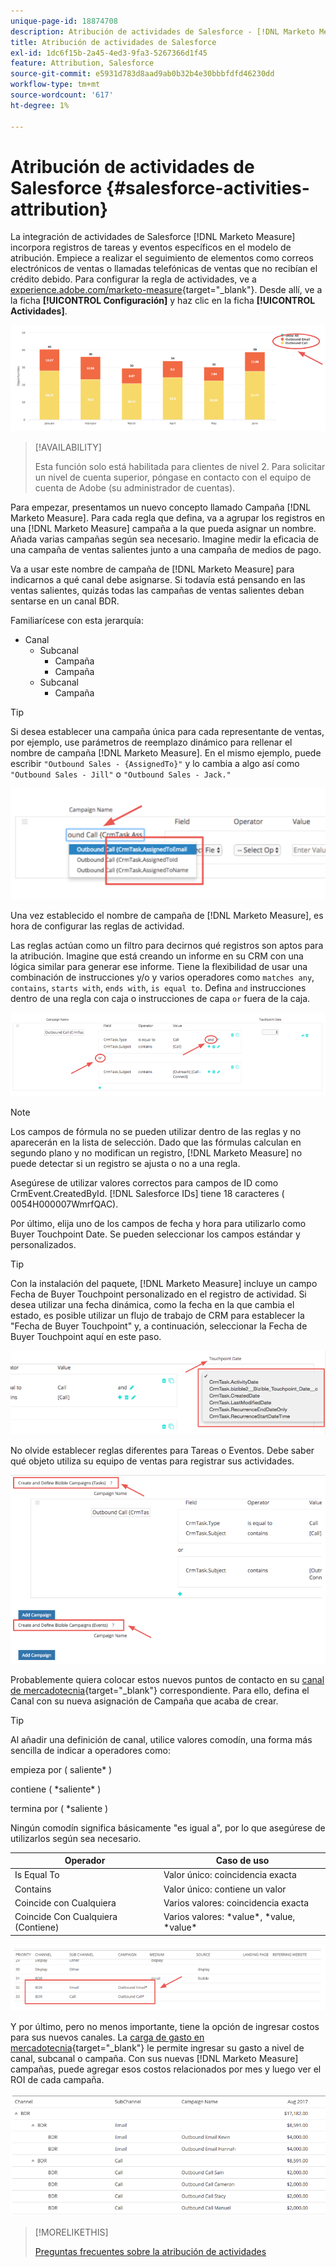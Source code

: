 ```yaml
---
unique-page-id: 18874708
description: Atribución de actividades de Salesforce - [!DNL Marketo Measure]
title: Atribución de actividades de Salesforce
exl-id: 1dc6f15b-2a45-4ed3-9fa3-5267366d1f45
feature: Attribution, Salesforce
source-git-commit: e5931d783d8aad9ab0b32b4e30bbbfdfd46230dd
workflow-type: tm+mt
source-wordcount: '617'
ht-degree: 1%

---
```


# Atribución de actividades de Salesforce {#salesforce-activities-attribution}

La integración de actividades de Salesforce [!DNL Marketo Measure] incorpora registros de tareas y eventos específicos en el modelo de atribución. Empiece a realizar el seguimiento de elementos como correos electrónicos de ventas o llamadas telefónicas de ventas que no recibían el crédito debido. Para configurar la regla de actividades, ve a [experience.adobe.com/marketo-measure](https://experience.adobe.com/marketo-measure){target="_blank"}. Desde allí, ve a la ficha **[!UICONTROL Configuración]** y haz clic en la ficha **[!UICONTROL Actividades]**.

![](assets/1.png)

>[!AVAILABILITY]
>
>Esta función solo está habilitada para clientes de nivel 2. Para solicitar un nivel de cuenta superior, póngase en contacto con el equipo de cuenta de Adobe (su administrador de cuentas).

Para empezar, presentamos un nuevo concepto llamado Campaña [!DNL Marketo Measure]. Para cada regla que defina, va a agrupar los registros en una [!DNL Marketo Measure] campaña a la que pueda asignar un nombre. Añada varias campañas según sea necesario. Imagine medir la eficacia de una campaña de ventas salientes junto a una campaña de medios de pago.

Va a usar este nombre de campaña de [!DNL Marketo Measure] para indicarnos a qué canal debe asignarse. Si todavía está pensando en las ventas salientes, quizás todas las campañas de ventas salientes deban sentarse en un canal BDR.

Familiarícese con esta jerarquía:

* Canal
   * Subcanal
      * Campaña
      * Campaña
   * Subcanal
      * Campaña

>[!TIP]
>
>Si desea establecer una campaña única para cada representante de ventas, por ejemplo, use parámetros de reemplazo dinámico para rellenar el nombre de campaña [!DNL Marketo Measure]. En el mismo ejemplo, puede escribir `"Outbound Sales - {AssignedTo}"` y lo cambia a algo así como `"Outbound Sales - Jill"` o `"Outbound Sales - Jack."`

![](assets/2.png)

Una vez establecido el nombre de campaña de [!DNL Marketo Measure], es hora de configurar las reglas de actividad.

Las reglas actúan como un filtro para decirnos qué registros son aptos para la atribución. Imagine que está creando un informe en su CRM con una lógica similar para generar ese informe. Tiene la flexibilidad de usar una combinación de instrucciones y/o y varios operadores como `matches any`, `contains`, `starts with`, `ends with`, `is equal to`. Defina `and` instrucciones dentro de una regla con caja o instrucciones de capa `or` fuera de la caja.

![](assets/3.png)

>[!NOTE]
>
>Los campos de fórmula no se pueden utilizar dentro de las reglas y no aparecerán en la lista de selección. Dado que las fórmulas calculan en segundo plano y no modifican un registro, [!DNL Marketo Measure] no puede detectar si un registro se ajusta o no a una regla.
>
>Asegúrese de utilizar valores correctos para campos de ID como CrmEvent.CreatedById. [!DNL Salesforce IDs] tiene 18 caracteres ( 0054H000007WmrfQAC).

Por último, elija uno de los campos de fecha y hora para utilizarlo como Buyer Touchpoint Date. Se pueden seleccionar los campos estándar y personalizados.

>[!TIP]
>
>Con la instalación del paquete, [!DNL Marketo Measure] incluye un campo Fecha de Buyer Touchpoint personalizado en el registro de actividad. Si desea utilizar una fecha dinámica, como la fecha en la que cambia el estado, es posible utilizar un flujo de trabajo de CRM para establecer la &quot;Fecha de Buyer Touchpoint&quot; y, a continuación, seleccionar la Fecha de Buyer Touchpoint aquí en este paso.

![](assets/4.png)

No olvide establecer reglas diferentes para Tareas o Eventos. Debe saber qué objeto utiliza su equipo de ventas para registrar sus actividades.

![](assets/5.png)

Probablemente quiera colocar estos nuevos puntos de contacto en su [canal de mercadotecnia](https://experience.adobe.com/#/marketo-measure/MyAccount/Business?busView=false&amp;id=10#/!/MyAccount/Business/Account.Settings.SettingsHome?tab=Channels.Online%20Channels){target="_blank"} correspondiente. Para ello, defina el Canal con su nueva asignación de Campaña que acaba de crear.

>[!TIP]
>
>Al añadir una definición de canal, utilice valores comodín, una forma más sencilla de indicar a operadores como:
>
>empieza por ( saliente&#42; )
>
>contiene ( &#42;saliente&#42; )
>
>termina por ( &#42;saliente )
>
>Ningún comodín significa básicamente &quot;es igual a&quot;, por lo que asegúrese de utilizarlos según sea necesario.

| **Operador** | **Caso de uso** |
|---|---|
| Is Equal To | Valor único: coincidencia exacta |
| Contains | Valor único: contiene un valor |
| Coincide con Cualquiera | Varios valores: coincidencia exacta |
| Coincide Con Cualquiera (Contiene) | Varios valores: &#42;value&#42;, &#42;value, &#42;value&#42; |

![](assets/6.png)

Y por último, pero no menos importante, tiene la opción de ingresar costos para sus nuevos canales. La [carga de gasto en mercadotecnia](https://experience.adobe.com/#/marketo-measure/MyAccount/Business?busView=false&amp;id=10#/!/MyAccount/Business/Account.Settings.SettingsHome?tab=Reporting.Marketing%20Spend){target="_blank"} le permite ingresar su gasto a nivel de canal, subcanal o campaña. Con sus nuevas [!DNL Marketo Measure] campañas, puede agregar esos costos relacionados por mes y luego ver el ROI de cada campaña.

![](assets/7.png)

>[!MORELIKETHIS]
>
>[Preguntas frecuentes sobre la atribución de actividades](/help/advanced-marketo-measure-features/activities-attribution/activities-attribution-faq.md)
